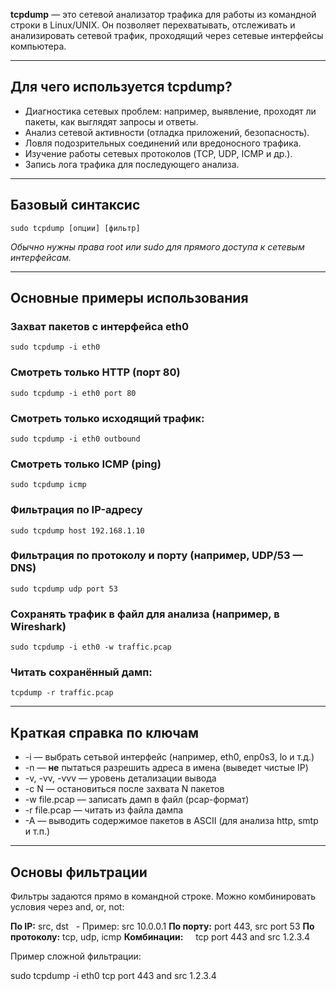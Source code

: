 **tcpdump** — это сетевой анализатор трафика для работы из командной строки в Linux/UNIX. Он позволяет перехватывать, отслеживать и анализировать сетевой трафик, проходящий через сетевые интерфейсы компьютера.

---
## Для чего используется tcpdump?

- Диагностика сетевых проблем: например, выявление, проходят ли пакеты, как выглядят запросы и ответы.
- Анализ сетевой активности (отладка приложений, безопасность).
- Ловля подозрительных соединений или вредоносного трафика.
- Изучение работы сетевых протоколов (TCP, UDP, ICMP и др.).
- Запись лога трафика для последующего анализа.

---
## Базовый синтаксис

`sudo tcpdump [опции] [фильтр]`

*Обычно нужны права root или sudo для прямого доступа к сетевым интерфейсам.*

---
## Основные примеры использования

### Захват пакетов с интерфейса eth0

`sudo tcpdump -i eth0`

### Смотреть только HTTP (порт 80)

`sudo tcpdump -i eth0 port 80`

### Смотреть только исходящий трафик:

`sudo tcpdump -i eth0 outbound`

### Смотреть только ICMP (ping)

`sudo tcpdump icmp`

### Фильтрация по IP-адресу

`sudo tcpdump host 192.168.1.10`

### Фильтрация по протоколу и порту (например, UDP/53 — DNS)

`sudo tcpdump udp port 53`

### Сохранять трафик в файл для анализа (например, в Wireshark)

`sudo tcpdump -i eth0 -w traffic.pcap`

### Читать сохранённый дамп:

`tcpdump -r traffic.pcap`

---

## Краткая справка по ключам

- -i — выбрать сетьвой интерфейс (например, eth0, enp0s3, lo и т.д.)
- -n — **не** пытаться разрешить адреса в имена (выведет чистые IP)
- -v, -vv, -vvv — уровень детализации вывода
- -c N — остановиться после захвата N пакетов
- -w file.pcap — записать дамп в файл (pcap-формат)
- -r file.pcap — читать из файла дампа
- -A — выводить содержимое пакетов в ASCII (для анализа http, smtp и т.п.)

---
## Основы фильтрации

Фильтры задаются прямо в командной строке. Можно комбинировать условия через and, or, not:

**По IP:** src, dst
  - Пример: src 10.0.0.1
**По порту:** port 443, src port 53
**По протоколу:** tcp, udp, icmp
**Комбинации:**  
  tcp port 443 and src 1.2.3.4

Пример сложной фильтрации:

sudo tcpdump -i eth0 tcp port 443 and src 1.2.3.4
